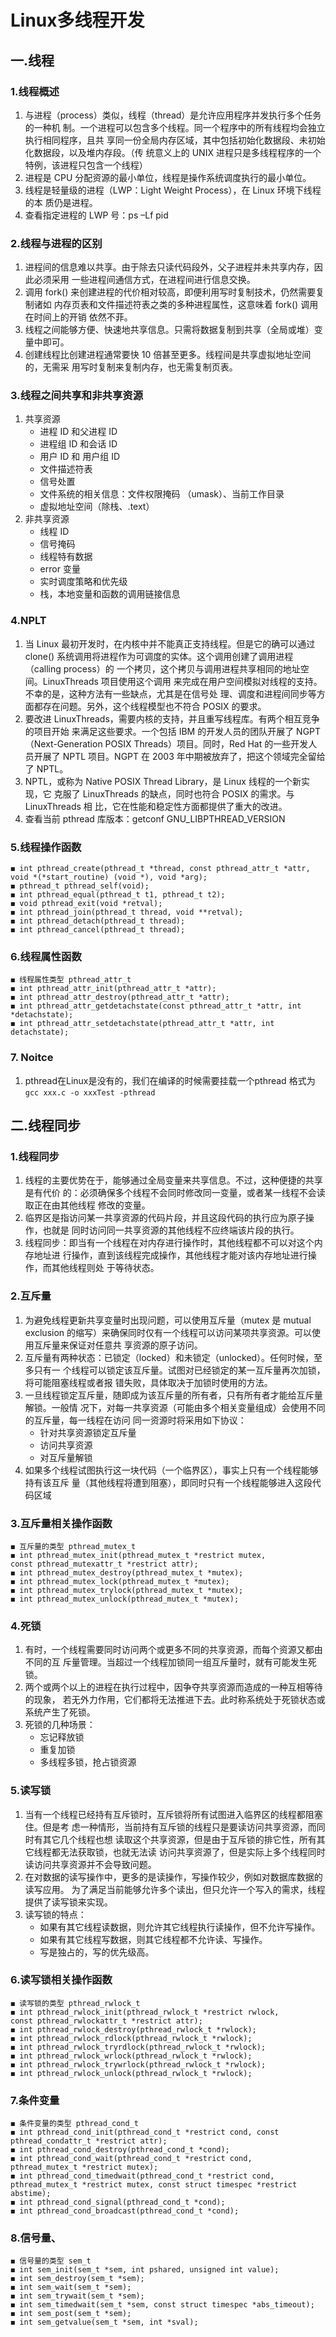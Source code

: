 # Linux多线程开发
## 一.线程
### 1.线程概述
1. 与进程（process）类似，线程（thread）是允许应用程序并发执行多个任务的一种机
制。一个进程可以包含多个线程。同一个程序中的所有线程均会独立执行相同程序，且共
享同一份全局内存区域，其中包括初始化数据段、未初始化数据段，以及堆内存段。（传
统意义上的 UNIX 进程只是多线程程序的一个特例，该进程只包含一个线程）
2. 进程是 CPU 分配资源的最小单位，线程是操作系统调度执行的最小单位。
3. 线程是轻量级的进程（LWP：Light Weight Process），在 Linux 环境下线程的本
质仍是进程。
4. 查看指定进程的 LWP 号：ps –Lf pid
### 2.线程与进程的区别
1. 进程间的信息难以共享。由于除去只读代码段外，父子进程并未共享内存，因此必须采用
一些进程间通信方式，在进程间进行信息交换。
2. 调用 fork() 来创建进程的代价相对较高，即便利用写时复制技术，仍然需要复制诸如
内存页表和文件描述符表之类的多种进程属性，这意味着 fork() 调用在时间上的开销
依然不菲。
3. 线程之间能够方便、快速地共享信息。只需将数据复制到共享（全局或堆）变量中即可。
4. 创建线程比创建进程通常要快 10 倍甚至更多。线程间是共享虚拟地址空间的，无需采
用写时复制来复制内存，也无需复制页表。
### 3.线程之间共享和非共享资源
1. 共享资源
    * 进程 ID 和父进程 ID
    * 进程组 ID 和会话 ID
    * 用户 ID 和 用户组 ID
    * 文件描述符表
    * 信号处置
    * 文件系统的相关信息：文件权限掩码
（umask）、当前工作目录
    * 虚拟地址空间（除栈、.text）
2. 非共享资源
    * 线程 ID
    * 信号掩码
    * 线程特有数据
    * error 变量
    * 实时调度策略和优先级
    * 栈，本地变量和函数的调用链接信息
### 4.NPLT
1. 当 Linux 最初开发时，在内核中并不能真正支持线程。但是它的确可以通过 clone() 
系统调用将进程作为可调度的实体。这个调用创建了调用进程（calling process）的
一个拷贝，这个拷贝与调用进程共享相同的地址空间。LinuxThreads 项目使用这个调用
来完成在用户空间模拟对线程的支持。不幸的是，这种方法有一些缺点，尤其是在信号处
理、调度和进程间同步等方面都存在问题。另外，这个线程模型也不符合 POSIX 的要求。
2. 要改进 LinuxThreads，需要内核的支持，并且重写线程库。有两个相互竞争的项目开始
来满足这些要求。一个包括 IBM 的开发人员的团队开展了 NGPT（Next-Generation 
POSIX Threads）项目。同时，Red Hat 的一些开发人员开展了 NPTL 项目。NGPT 
在 2003 年中期被放弃了，把这个领域完全留给了 NPTL。
3. NPTL，或称为 Native POSIX Thread Library，是 Linux 线程的一个新实现，它
克服了 LinuxThreads 的缺点，同时也符合 POSIX 的需求。与 LinuxThreads 相
比，它在性能和稳定性方面都提供了重大的改进。
4. 查看当前 pthread 库版本：getconf GNU_LIBPTHREAD_VERSION
### 5.线程操作函数
```
◼ int pthread_create(pthread_t *thread, const pthread_attr_t *attr, 
void *(*start_routine) (void *), void *arg);
◼ pthread_t pthread_self(void);
◼ int pthread_equal(pthread_t t1, pthread_t t2);
◼ void pthread_exit(void *retval);
◼ int pthread_join(pthread_t thread, void **retval);
◼ int pthread_detach(pthread_t thread);
◼ int pthread_cancel(pthread_t thread);

```
### 6.线程属性函数
```
◼ 线程属性类型 pthread_attr_t
◼ int pthread_attr_init(pthread_attr_t *attr);
◼ int pthread_attr_destroy(pthread_attr_t *attr);
◼ int pthread_attr_getdetachstate(const pthread_attr_t *attr, int 
*detachstate);
◼ int pthread_attr_setdetachstate(pthread_attr_t *attr, int 
detachstate);

```

### 7. Noitce
1. pthread在Linux是没有的，我们在编译的时候需要挂载一个pthread
格式为`gcc xxx.c -o xxxTest -pthread`

## 二.线程同步
### 1.线程同步
1. 线程的主要优势在于，能够通过全局变量来共享信息。不过，这种便捷的共享是有代价
的：必须确保多个线程不会同时修改同一变量，或者某一线程不会读取正在由其他线程
修改的变量。
2. 临界区是指访问某一共享资源的代码片段，并且这段代码的执行应为原子操作，也就是
同时访问同一共享资源的其他线程不应终端该片段的执行。
3. 线程同步：即当有一个线程在对内存进行操作时，其他线程都不可以对这个内存地址进
行操作，直到该线程完成操作，其他线程才能对该内存地址进行操作，而其他线程则处
于等待状态。
### 2.互斥量
1. 为避免线程更新共享变量时出现问题，可以使用互斥量（mutex 是 mutual exclusion
的缩写）来确保同时仅有一个线程可以访问某项共享资源。可以使用互斥量来保证对任意共
享资源的原子访问。
2. 互斥量有两种状态：已锁定（locked）和未锁定（unlocked）。任何时候，至多只有一
个线程可以锁定该互斥量。试图对已经锁定的某一互斥量再次加锁，将可能阻塞线程或者报
错失败，具体取决于加锁时使用的方法。
3. 一旦线程锁定互斥量，随即成为该互斥量的所有者，只有所有者才能给互斥量解锁。一般情
况下，对每一共享资源（可能由多个相关变量组成）会使用不同的互斥量，每一线程在访问
同一资源时将采用如下协议：
    * 针对共享资源锁定互斥量
    * 访问共享资源
    * 对互斥量解锁
4. 如果多个线程试图执行这一块代码（一个临界区），事实上只有一个线程能够持有该互斥
量（其他线程将遭到阻塞），即同时只有一个线程能够进入这段代码区域
### 3.互斥量相关操作函数
```
◼ 互斥量的类型 pthread_mutex_t
◼ int pthread_mutex_init(pthread_mutex_t *restrict mutex, 
const pthread_mutexattr_t *restrict attr);
◼ int pthread_mutex_destroy(pthread_mutex_t *mutex);
◼ int pthread_mutex_lock(pthread_mutex_t *mutex);
◼ int pthread_mutex_trylock(pthread_mutex_t *mutex);
◼ int pthread_mutex_unlock(pthread_mutex_t *mutex);
```

### 4.死锁
1. 有时，一个线程需要同时访问两个或更多不同的共享资源，而每个资源又都由不同的互
斥量管理。当超过一个线程加锁同一组互斥量时，就有可能发生死锁。
2. 两个或两个以上的进程在执行过程中，因争夺共享资源而造成的一种互相等待的现象，
若无外力作用，它们都将无法推进下去。此时称系统处于死锁状态或系统产生了死锁。
3. 死锁的几种场景：
    * 忘记释放锁
    * 重复加锁
    * 多线程多锁，抢占锁资源
### 5.读写锁
1. 当有一个线程已经持有互斥锁时，互斥锁将所有试图进入临界区的线程都阻塞住。但是考
虑一种情形，当前持有互斥锁的线程只是要读访问共享资源，而同时有其它几个线程也想
读取这个共享资源，但是由于互斥锁的排它性，所有其它线程都无法获取锁，也就无法读
访问共享资源了，但是实际上多个线程同时读访问共享资源并不会导致问题。
2. 在对数据的读写操作中，更多的是读操作，写操作较少，例如对数据库数据的读写应用。
为了满足当前能够允许多个读出，但只允许一个写入的需求，线程提供了读写锁来实现。
3. 读写锁的特点：
    * 如果有其它线程读数据，则允许其它线程执行读操作，但不允许写操作。
    * 如果有其它线程写数据，则其它线程都不允许读、写操作。
    * 写是独占的，写的优先级高。

### 6.读写锁相关操作函数
```
◼ 读写锁的类型 pthread_rwlock_t
◼ int pthread_rwlock_init(pthread_rwlock_t *restrict rwlock, 
const pthread_rwlockattr_t *restrict attr);
◼ int pthread_rwlock_destroy(pthread_rwlock_t *rwlock);
◼ int pthread_rwlock_rdlock(pthread_rwlock_t *rwlock);
◼ int pthread_rwlock_tryrdlock(pthread_rwlock_t *rwlock);
◼ int pthread_rwlock_wrlock(pthread_rwlock_t *rwlock);
◼ int pthread_rwlock_trywrlock(pthread_rwlock_t *rwlock);
◼ int pthread_rwlock_unlock(pthread_rwlock_t *rwlock);

```

### 7.条件变量
```
◼ 条件变量的类型 pthread_cond_t
◼ int pthread_cond_init(pthread_cond_t *restrict cond, const 
pthread_condattr_t *restrict attr);
◼ int pthread_cond_destroy(pthread_cond_t *cond);
◼ int pthread_cond_wait(pthread_cond_t *restrict cond, 
pthread_mutex_t *restrict mutex);
◼ int pthread_cond_timedwait(pthread_cond_t *restrict cond, 
pthread_mutex_t *restrict mutex, const struct timespec *restrict 
abstime);
◼ int pthread_cond_signal(pthread_cond_t *cond);
◼ int pthread_cond_broadcast(pthread_cond_t *cond);

```

### 8.信号量、
```
◼ 信号量的类型 sem_t
◼ int sem_init(sem_t *sem, int pshared, unsigned int value);
◼ int sem_destroy(sem_t *sem);
◼ int sem_wait(sem_t *sem);
◼ int sem_trywait(sem_t *sem);
◼ int sem_timedwait(sem_t *sem, const struct timespec *abs_timeout);
◼ int sem_post(sem_t *sem);
◼ int sem_getvalue(sem_t *sem, int *sval);
```